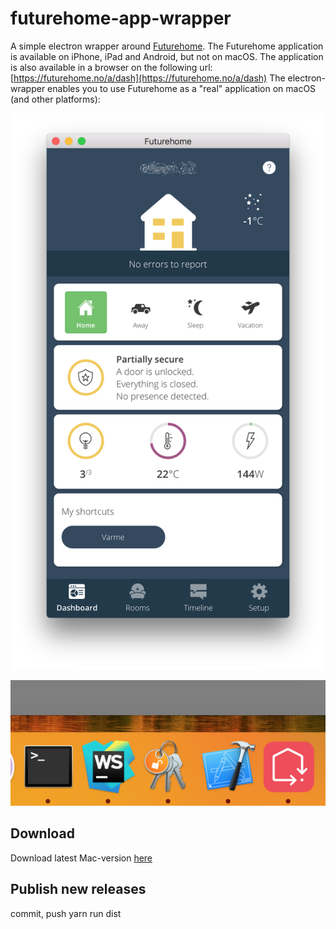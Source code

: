 # futurehome-app-wrapper
A simple electron wrapper around [Futurehome](https://futurehome.no/). 
The Futurehome application is available on iPhone, iPad and Android, but not on macOS. 
The application is also available in a browser on the following url: [https://futurehome.no/a/dash](https://futurehome.no/a/dash)
The electron-wrapper enables you to use Futurehome as a "real" application on macOS (and other platforms):

![screenshot](https://github.com/thomastvedt/futurehome-app-wrapper/blob/master/icons/screen3.png)

![screenshot2](https://github.com/thomastvedt/futurehome-app-wrapper/blob/master/icons/screen2.png)

## Download
Download latest Mac-version [here](https://github.com/thomastvedt/futurehome-app-wrapper/releases/latest)

## Publish new releases
commit, push
yarn run dist

